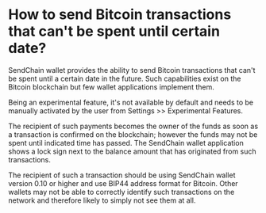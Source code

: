 # How to send Bitcoin transactions that can't be spent until certain date?

SendChain wallet provides the ability to send Bitcoin transactions that can't be spent until a certain date in the future. Such capabilities exist on the Bitcoin blockchain but few wallet applications implement them.

Being an experimental feature, it's not available by default and needs to be manually activated by the user from Settings >> Experimental Features.

The recipient of such payments becomes the owner of the funds as soon as a transaction is confirmed on the blockchain; however the funds may not be spent until indicated time has passed. The SendChain wallet application shows a lock sign next to the balance amount that has originated from such transactions.

The recipient of such a transaction should be using SendChain wallet version 0.10 or higher and use BIP44 address format for Bitcoin. Other wallets may not be able to correctly identify such transactions on the network and therefore likely to simply not see them at all.

